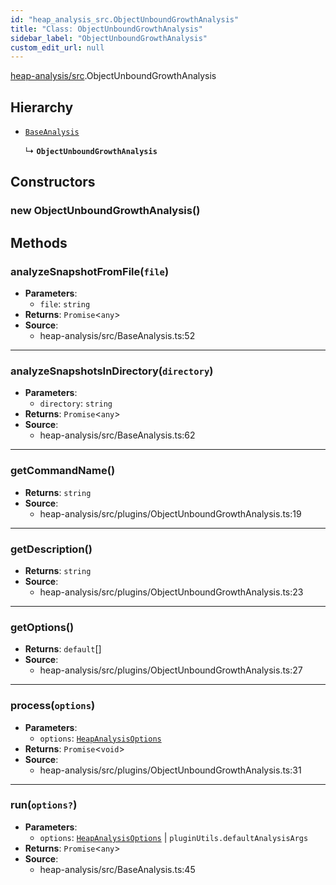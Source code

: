 ```yaml
---
id: "heap_analysis_src.ObjectUnboundGrowthAnalysis"
title: "Class: ObjectUnboundGrowthAnalysis"
sidebar_label: "ObjectUnboundGrowthAnalysis"
custom_edit_url: null
---
```


[heap-analysis/src](../modules/heap_analysis_src.md).ObjectUnboundGrowthAnalysis

## Hierarchy

- [`BaseAnalysis`](heap_analysis_src.BaseAnalysis.md)

  ↳ **`ObjectUnboundGrowthAnalysis`**

## Constructors

### <a id="new objectunboundgrowthanalysis"></a>**new ObjectUnboundGrowthAnalysis**()

## Methods

### <a id="analyzesnapshotfromfile"></a>**analyzeSnapshotFromFile**(`file`)

 * **Parameters**:
    * `file`: `string`
 * **Returns**: `Promise`<`any`\>
 * **Source**:
    * heap-analysis/src/BaseAnalysis.ts:52

___

### <a id="analyzesnapshotsindirectory"></a>**analyzeSnapshotsInDirectory**(`directory`)

 * **Parameters**:
    * `directory`: `string`
 * **Returns**: `Promise`<`any`\>
 * **Source**:
    * heap-analysis/src/BaseAnalysis.ts:62

___

### <a id="getcommandname"></a>**getCommandName**()

 * **Returns**: `string`
 * **Source**:
    * heap-analysis/src/plugins/ObjectUnboundGrowthAnalysis.ts:19

___

### <a id="getdescription"></a>**getDescription**()

 * **Returns**: `string`
 * **Source**:
    * heap-analysis/src/plugins/ObjectUnboundGrowthAnalysis.ts:23

___

### <a id="getoptions"></a>**getOptions**()

 * **Returns**: `default`[]
 * **Source**:
    * heap-analysis/src/plugins/ObjectUnboundGrowthAnalysis.ts:27

___

### <a id="process"></a>**process**(`options`)

 * **Parameters**:
    * `options`: [`HeapAnalysisOptions`](../modules/heap_analysis_src.md#heapanalysisoptions)
 * **Returns**: `Promise`<`void`\>
 * **Source**:
    * heap-analysis/src/plugins/ObjectUnboundGrowthAnalysis.ts:31

___

### <a id="run"></a>**run**(`options?`)

 * **Parameters**:
    * `options`: [`HeapAnalysisOptions`](../modules/heap_analysis_src.md#heapanalysisoptions) | `pluginUtils.defaultAnalysisArgs`
 * **Returns**: `Promise`<`any`\>
 * **Source**:
    * heap-analysis/src/BaseAnalysis.ts:45
